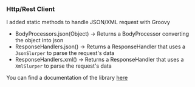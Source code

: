 ### Http/Rest Client
I added static methods to handle JSON/XML request with Groovy
- BodyProcessors.json(Object) -> Returns a BodyProcessor converting the object into json
- ResponseHandlers.json() -> Returns a ResponseHandler that uses a `JsonSlurper` to parse the request's data
- ResponseHandlers.xml() -> Returns a ResponseHandler that uses a `XmlSlurper` to parse the request's data

You can find a documentation of the library [here](https://github.com/tambapps/java-rest-client)